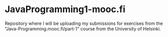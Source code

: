 # JavaProgramming1-mooc.fi

Repository where I will be uploading my submissions for exercises from the "Java-Programming.mooc.fi/part-1" course from the University of Helsinki.


